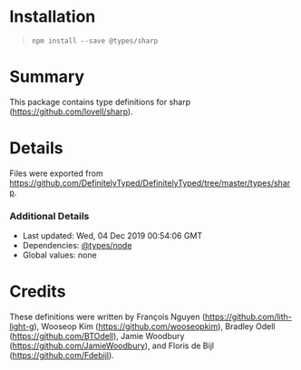 # Installation
> `npm install --save @types/sharp`

# Summary
This package contains type definitions for sharp (https://github.com/lovell/sharp).

# Details
Files were exported from https://github.com/DefinitelyTyped/DefinitelyTyped/tree/master/types/sharp.

### Additional Details
 * Last updated: Wed, 04 Dec 2019 00:54:06 GMT
 * Dependencies: [@types/node](https://npmjs.com/package/@types/node)
 * Global values: none

# Credits
These definitions were written by François Nguyen (https://github.com/lith-light-g), Wooseop Kim (https://github.com/wooseopkim), Bradley Odell (https://github.com/BTOdell), Jamie Woodbury (https://github.com/JamieWoodbury), and Floris de Bijl (https://github.com/Fdebijl).
